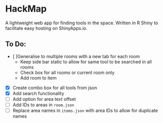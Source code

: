 # HackMap
A lightweight web app for finding tools in the space. Written in R Shiny to facilitate easy hosting on ShinyApps.io.

## To Do:
- [ ]Generalise to multiple rooms with a new tab for each room
  - Keep side bar static to allow for same tool to be searched in all rooms
  - Check box for all rooms or current room only
  - Add room to item
- [X] Create combo box for all tools from json
- [X] Add search functionality
- [ ] Add option for area text offset
- [ ] Add IDs to areas in `room.json`
- [ ] Replace area names in `items.json` with area IDs to allow for duplicate names
